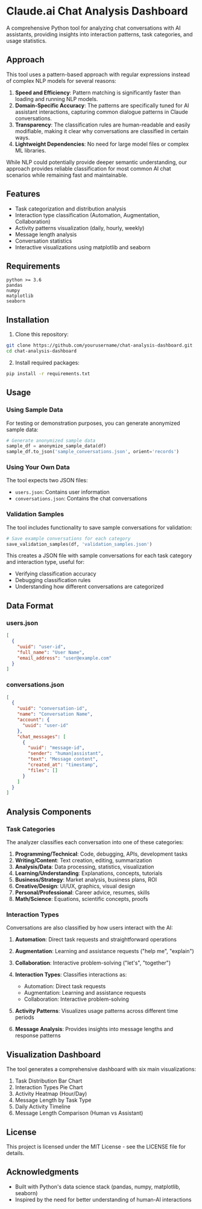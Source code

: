 # Claude.ai Chat Analysis Dashboard

A comprehensive Python tool for analyzing chat conversations with AI assistants, providing insights into interaction patterns, task categories, and usage statistics.

## Approach

This tool uses a pattern-based approach with regular expressions instead of complex NLP models for several reasons:

1. **Speed and Efficiency**: Pattern matching is significantly faster than loading and running NLP models.
2. **Domain-Specific Accuracy**: The patterns are specifically tuned for AI assistant interactions, capturing common dialogue patterns in Claude conversations.
3. **Transparency**: The classification rules are human-readable and easily modifiable, making it clear why conversations are classified in certain ways.
4. **Lightweight Dependencies**: No need for large model files or complex ML libraries.

While NLP could potentially provide deeper semantic understanding, our approach provides reliable classification for most common AI chat scenarios while remaining fast and maintainable.

## Features

- Task categorization and distribution analysis
- Interaction type classification (Automation, Augmentation, Collaboration)
- Activity patterns visualization (daily, hourly, weekly)
- Message length analysis
- Conversation statistics
- Interactive visualizations using matplotlib and seaborn

## Requirements

```
python >= 3.6
pandas
numpy
matplotlib
seaborn
```

## Installation

1. Clone this repository:
```bash
git clone https://github.com/yourusername/chat-analysis-dashboard.git
cd chat-analysis-dashboard
```

2. Install required packages:
```bash
pip install -r requirements.txt
```

## Usage

### Using Sample Data
For testing or demonstration purposes, you can generate anonymized sample data:

```python
# Generate anonymized sample data
sample_df = anonymize_sample_data(df)
sample_df.to_json('sample_conversations.json', orient='records')
```

### Using Your Own Data
The tool expects two JSON files:
- `users.json`: Contains user information
- `conversations.json`: Contains the chat conversations

### Validation Samples
The tool includes functionality to save sample conversations for validation:

```python
# Save example conversations for each category
save_validation_samples(df, 'validation_samples.json')
```

This creates a JSON file with sample conversations for each task category and interaction type, useful for:
- Verifying classification accuracy
- Debugging classification rules
- Understanding how different conversations are categorized

## Data Format

### users.json
```json
[
  {
    "uuid": "user-id",
    "full_name": "User Name",
    "email_address": "user@example.com"
  }
]
```

### conversations.json
```json
[
  {
    "uuid": "conversation-id",
    "name": "Conversation Name",
    "account": {
      "uuid": "user-id"
    },
    "chat_messages": [
      {
        "uuid": "message-id",
        "sender": "human|assistant",
        "text": "Message content",
        "created_at": "timestamp",
        "files": []
      }
    ]
  }
]
```

## Analysis Components

### Task Categories
The analyzer classifies each conversation into one of these categories:

1. **Programming/Technical**: Code, debugging, APIs, development tasks
2. **Writing/Content**: Text creation, editing, summarization
3. **Analysis/Data**: Data processing, statistics, visualization
4. **Learning/Understanding**: Explanations, concepts, tutorials
5. **Business/Strategy**: Market analysis, business plans, ROI
6. **Creative/Design**: UI/UX, graphics, visual design
7. **Personal/Professional**: Career advice, resumes, skills
8. **Math/Science**: Equations, scientific concepts, proofs

### Interaction Types
Conversations are also classified by how users interact with the AI:

1. **Automation**: Direct task requests and straightforward operations
2. **Augmentation**: Learning and assistance requests ("help me", "explain")
3. **Collaboration**: Interactive problem-solving ("let's", "together")

2. **Interaction Types**: Classifies interactions as:
   - Automation: Direct task requests
   - Augmentation: Learning and assistance requests
   - Collaboration: Interactive problem-solving

3. **Activity Patterns**: Visualizes usage patterns across different time periods

4. **Message Analysis**: Provides insights into message lengths and response patterns

## Visualization Dashboard

The tool generates a comprehensive dashboard with six main visualizations:
1. Task Distribution Bar Chart
2. Interaction Types Pie Chart
3. Activity Heatmap (Hour/Day)
4. Message Length by Task Type
5. Daily Activity Timeline
6. Message Length Comparison (Human vs Assistant)

## License

This project is licensed under the MIT License - see the LICENSE file for details.

## Acknowledgments

- Built with Python's data science stack (pandas, numpy, matplotlib, seaborn)
- Inspired by the need for better understanding of human-AI interactions
